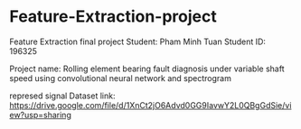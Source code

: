# Feature-Extraction-project
Feature Extraction final project
Student: Pham Minh Tuan
Student ID: 196325

Project name: Rolling element bearing fault diagnosis under variable shaft speed using convolutional neural network and spectrogram

represed signal Dataset link: https://drive.google.com/file/d/1XnCt2jO6Advd0GG9IavwY2L0QBgGdSie/view?usp=sharing
